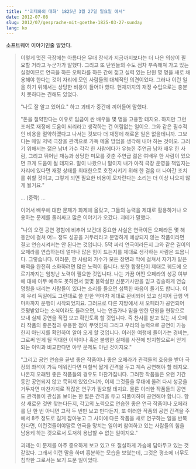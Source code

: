 ```yaml
---
title: "'괴테와의 대화' 1825년 3월 27일 일요일 에서"
date: 2012-07-08
slug: 2012/07/gesprache-mit-goethe-1825-03-27-sunday
lang: ko
---
```


소프트웨어 이야기인줄 알았다.


> 이렇게 멋진 극장에는 아름다운 무대 장식과 지금까지보다는 더 나은 의상이 필요할 거라고 누군가가 말했다. 그리고 또 단원들의 수도 점차 부족해져 가고 있는 실정이므로 연극을 하든 오페라를 하든 간에 젊고 실력 있는 단원 몇 명을 새로 채용해야 한다는 것이 자리에 모인 사람들의 대체적인 의견이었다. 그러나 이런 일을 하기 위해서는 상당한 비용이 들어야 했다. 현재까지의 재정 수입으로는 충분치 못하다는 견해도 있었다.
> 
> "나도 잘 알고 있어요." 하고 괴테가 중간에 끼어들어 말했다.
> 
> "돈을 절약한다는 이유로 임금이 싼 배우들 몇 명을 고용할 테지요. 하지만 그런 조처로 재정에 도움이 되리라고 생각하는 건 어림없는 일이오. 그와 같은 필수적인 비용을 절약하겠다고 나서는 것보다 더 재정에 해로운 일은 없을테니까. 그보다는 매일 저녁 극장을 관객으로 가득 메울 방법을 생각해 내야 하는 것이오. 그러기 위해서는 젊은 남녀 가수 각각 한 사람에다가 유능한 주연급 남자 배우 한 사람, 그리고 뛰어난 재능과 상당한 미모를 갖춘 주연급 젊은 여배우 한 사람이 있으면 크게 도움이 될 테지요. 말이 나왔으니 말이지 내가 아직 극장 운영을 책임지는 자리에 있다면 재정 상태를 최대한으로 호전시키기 위해 한 걸음 더 나아간 조치를 취할 것이고, 그렇게 되면 필요한 비용이 모자란다는 소리는 더 이상 나오지 않게 될거요."
> 
> ... (중략) ...
> 
> 이어서 배우에 대한 문제가 화제에 올랐고, 그들의 능력을 제대로 활용하거나 오용하는 문제를 둘러싸고 많은 이야기가 오갔다. 괴테가 말했다.
> 
> "나의 오랜 공연 경험에 비추어 보건대 중요한 사실은 연극이든 오페라든 몇 해 동안에 걸쳐 어느 정도 성공을 거두리라고 분명하게 예상되지 않는 작품이라면 결코 연습시켜서는 안 된다는 것입니다. 5막 짜리 연극이라든지 그와 같은 길이의 오페라를 연습하는데 얼마나 많은 힘이 드는지를 제대로 생각하는 사람은 드뭅니다. 그렇습니다. 여러분, 한 사람의 가수가 모든 장면과 막에 걸쳐서 자기가 맡은 배역을 완전히 소화하려면 많은 노력이 듭니다. 또한 합창단이 제대로 궤도에 오르기까지는 엄청난 노력이 필요한 것입니다. 나는 가끔 어떤 오페라의 성공 여부에 대해 아무 예측도 못하면서 몇몇 불확실한 신문기사만을 믿고 경솔하게 연습 명령을 내리는 사람들이 있다는 소리를 들으면 섬뜩한 마음이 들기도 합니다. 이제 우리 독일에도 그런대로 쓸 만한 역마차 제대로 완비되어 있고 심지어 급행 역마차까지 운행이 시작되었지요. 그러므로 다른 지방에서 새 오페라가 공연되어 호평받았다는 소식이라도 들려오면, 나는 연출가나 믿을 만한 단원을 현장으로 보내 실제 공연을 직접 보고 확인토록 할 것입니다. 즉 찬사를 받고 있는 새 오페라 작품의 좋은점과 유용한 점이 무엇인지 그리고 우리의 능력으로 공연이 가능한지 아닌지를 확인하여 알아 오게 할 것입니다. 이러한 여행에 들어가는 경비는, 그로써 얻게 될 막대한 이익이나 혹은 불행한 실패를 사전에 방지함으로써 얻게 되는 이익과 비교한다면 아무 문제도 아닌 것이지요."
> 
> "그리고 공연 연습을 끝낸 좋은 작품이나 좋은 오페라가 관객들의 호응을 받아 극장의 좌석이 가득 메워진다면 며칠씩 짧게 간격을 두고 계속 공연해야 할 테지요. 나온지 오래된 좋은 작품들의 경우도 마찬가집니다. 그러한 작품들은 오랜 기간 동안 공연되지 않고 묵혀져 있었으니까, 이제 그것들을 무대에 올려 다시 성공을 거두자면 마찬가지로 적잖은 연구가 필요할 테지요. 물론 이러한 작품들의 공연도 관객들이 관심을 보이는 한 짧은 간격을 두고 되풀이하여 공연해야 합니다. 항상 새로운 것만 찾는다든지, 각고의 노력으로 연습한 좋은 연극 작품이나 오페라를 단 한 번 아니면 고작 두 번만 보고 만다든지, 또 이러한 작품의 공연 간격을 주에서 8주 정도로 길게 잡아놓고 그 사이에 다른 작품을 새로 연구하는 일을 반복한다면, 이런것들이야말로 연극을 망치는 일이며 참여하고 있는 사람들의 힘을 남용케 하는 것으로서 도저히 용납할 수 없는 일이지요."
> 
> 괴테는 이 문제를 아주 중요하게 보고 있고 또 절실하게 가슴에 담아두고 있는 것 같았다. 그래서 이런 말을 하며 흥분하는 모습을 보였는데, 그것은 평소에 너무도 침착한 그로서는 보기 드문 일이었다.


